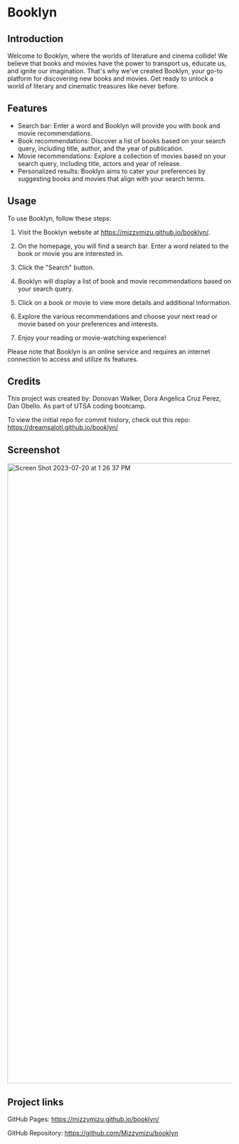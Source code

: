 # Booklyn

## Introduction

Welcome to Booklyn, where the worlds of literature and cinema collide!
We believe that books and movies have the power to transport us, educate us, and ignite our imagination.
That's why we've created Booklyn, your go-to platform for discovering new books and movies.
Get ready to unlock a world of literary and cinematic treasures like never before.

## Features

- Search bar: Enter a word and Booklyn will provide you with book and movie recommendations.
- Book recommendations: Discover a list of books based on your search query, including title, author, and the year of publication.
- Movie recommendations: Explore a collection of movies based on your search query, including title, actors and year of release.
- Personalized results: Booklyn aims to cater your preferences by suggesting books and movies that align with your search terms.

## Usage

To use Booklyn, follow these steps:

1. Visit the Booklyn website at https://mizzymizu.github.io/booklyn/.

2. On the homepage, you will find a search bar. Enter a word related to the book or movie you are interested in.

3. Click the "Search" button.

4. Booklyn will display a list of book and movie recommendations based on your search query.

5. Click on a book or movie to view more details and additional information.

6. Explore the various recommendations and choose your next read or movie based on your preferences and interests.

7. Enjoy your reading or movie-watching experience!

Please note that Booklyn is an online service and requires an internet connection to access and utilize its features.

## Credits

This project was created by:
Donovan Walker,
Dora Angelica Cruz Perez,
Dan Obello.
As part of UTSA coding bootcamp.

To view the initial repo for commit history, check out this repo: https://dreamsalotl.github.io/booklyn/

## Screenshot

<img width="1392" alt="Screen Shot 2023-07-20 at 1 26 37 PM" src="https://github.com/dreamsalotl/booklyn/assets/33271291/4766fd2c-8a80-4e5e-96d5-b0f66bef2bf3">

## Project links

GitHub Pages: https://mizzymizu.github.io/booklyn/

GitHub Repository: https://github.com/Mizzymizu/booklyn
